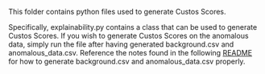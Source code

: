 This folder contains python files used to generate Custos Scores.

Specifically, explainability.py contains a class that can be used to generate Custos Scores. If you wish to generate Custos Scores on the anomalous data, simply run the file after having generated background.csv and anomalous_data.csv.
Reference the notes found in the following [README](../upload_results/README.md) for how to generate background.csv and anomalous_data.csv properly.